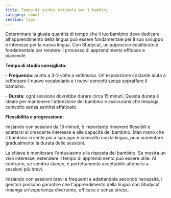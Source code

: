 ```yaml
---
title: Tempo di studio ottimale per i bambini
category: about
section: tips
---
```

Determinare la giusta quantità di tempo che il tuo bambino deve dedicare all'apprendimento della lingua può essere fondamentale per il suo sviluppo e interesse per la nuova lingua. Con Studycat, un approccio equilibrato è fondamentale per rendere il processo di apprendimento efficace e piacevole.

**Tempo di studio consigliato:**

\- **Frequenza**: punta a 3\-5 volte a settimana. Un'esposizione costante aiuta a rafforzare il nuovo vocabolario e i nuovi concetti senza sopraffare il bambino.

\- **Durata**: ogni sessione dovrebbe durare circa 15 minuti. Questa durata è ideale per mantenere l'attenzione del bambino e assicurarsi che rimanga coinvolto senza sentirsi affaticato.

**Flessibilità e progressione:**

Iniziando con sessioni da 15\-minuti, è importante rimanere flessibili e adattarsi al crescente interesse e alle capacità del bambino. Man mano che il bambino si sente più a suo agio e coinvolto con la lingua, puoi aumentare gradualmente la durata delle sessioni.

La chiave è monitorare l'entusiasmo e la risposta del bambino. Se mostra un vivo interesse, estendere il tempo di apprendimento può essere utile. Al contrario, se sembra stanco, è perfettamente accettabile attenersi a sessioni più brevi.

Iniziando con sessioni brevi e frequenti e adattandole secondo necessità, i genitori possono garantire che l'apprendimento della lingua con Studycat rimanga un'esperienza divertente, efficace e senza stress.